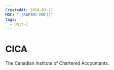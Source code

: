 ```yaml
---
CreatedAt: 2024-03-21
MOC: "[[BAF3M1 MOC]]"
tags:
  - Unit-1
---
```

# CICA
The Canadian Institute of Chartered Accountants.
<!--ID: 1757893916371-->


